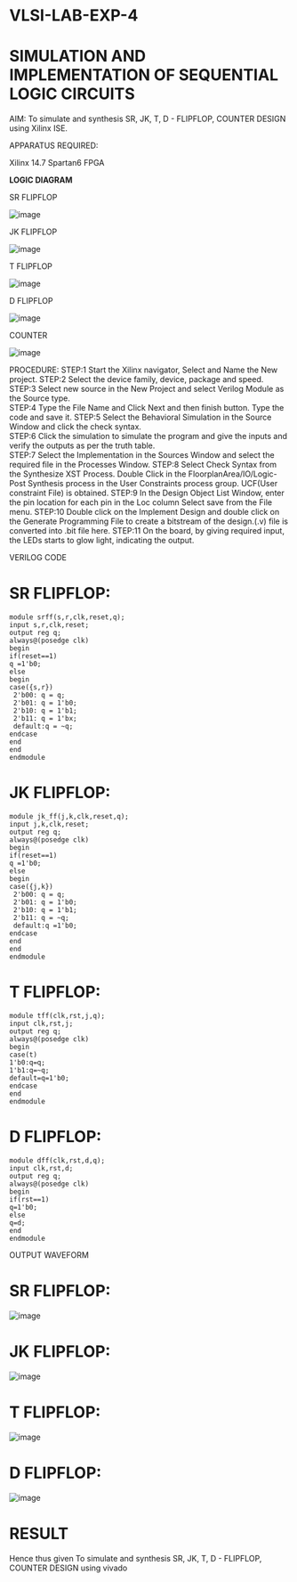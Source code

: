 # VLSI-LAB-EXP-4
# SIMULATION AND IMPLEMENTATION OF SEQUENTIAL LOGIC CIRCUITS

AIM: 
 To simulate and synthesis SR, JK, T, D - FLIPFLOP, COUNTER DESIGN using Xilinx ISE.

APPARATUS REQUIRED:

Xilinx 14.7
Spartan6 FPGA

**LOGIC DIAGRAM**

SR FLIPFLOP

![image](https://github.com/navaneethans/VLSI-LAB-EXP-4/assets/6987778/77fb7f38-5649-4778-a987-8468df9ea3c3)


JK FLIPFLOP

![image](https://github.com/navaneethans/VLSI-LAB-EXP-4/assets/6987778/1510e030-4ddc-42b1-88ce-d00f6f0dc7e6)

T FLIPFLOP

![image](https://github.com/navaneethans/VLSI-LAB-EXP-4/assets/6987778/7a020379-efb1-4104-85ee-439d660baa08)


D FLIPFLOP

![image](https://github.com/navaneethans/VLSI-LAB-EXP-4/assets/6987778/dda843c5-f0a0-4b51-93a2-eaa4b7fa8aa0)


COUNTER

![image](https://github.com/navaneethans/VLSI-LAB-EXP-4/assets/6987778/a1fc5f68-aafb-49a1-93d2-779529f525fa)


  
PROCEDURE:
STEP:1  Start  the Xilinx navigator, Select and Name the New project.
STEP:2  Select the device family, device, package and speed.       
STEP:3  Select new source in the New Project and select Verilog Module as the Source type.                       
STEP:4  Type the File Name and Click Next and then finish button. Type the code and save it.
STEP:5  Select the Behavioral Simulation in the Source Window and click the check syntax.                       
STEP:6  Click the simulation to simulate the program and  give the inputs and verify the outputs as per the truth table.               
STEP:7  Select the Implementation in the Sources Window and select the required file in the Processes Window.
STEP:8  Select Check Syntax from the Synthesize  XST Process. Double Click in the  FloorplanArea/IO/Logic-Post Synthesis process in the User Constraints process group. UCF(User constraint File) is obtained. 
STEP:9  In the Design Object List Window, enter the pin location for each pin in the Loc column Select save from the File menu.
STEP:10 Double click on the Implement Design and double click on the Generate Programming File to create a bitstream of the design.(.v) file is converted into .bit file here.
STEP:11  On the board, by giving required input, the LEDs starts to glow light, indicating the output.

VERILOG CODE

# SR FLIPFLOP:
```
module srff(s,r,clk,reset,q);
input s,r,clk,reset;
output reg q;
always@(posedge clk)
begin
if(reset==1)
q =1'b0;
else 
begin
case({s,r})
 2'b00: q = q;
 2'b01: q = 1'b0;
 2'b10: q = 1'b1;
 2'b11: q = 1'bx;
 default:q = ~q;
endcase
end 
end
endmodule
```
# JK FLIPFLOP:
```
module jk_ff(j,k,clk,reset,q);
input j,k,clk,reset;
output reg q;
always@(posedge clk)
begin
if(reset==1)
q =1'b0;
else 
begin
case({j,k})
 2'b00: q = q;
 2'b01: q = 1'b0;
 2'b10: q = 1'b1;
 2'b11: q = ~q;
 default:q =1'b0;
endcase
end 
end
endmodule
```
# T FLIPFLOP:
```
module tff(clk,rst,j,q);
input clk,rst,j;
output reg q;
always@(posedge clk)
begin
case(t)
1'b0:q=q;
1'b1:q=~q;
default=q=1'b0;
endcase
end
endmodule
```
# D FLIPFLOP:
```
module dff(clk,rst,d,q);
input clk,rst,d;
output reg q;
always@(posedge clk)
begin
if(rst==1)
q=1'b0;
else
q=d;
end
endmodule
```
OUTPUT WAVEFORM
 # SR FLIPFLOP:
 ![image](https://github.com/Sairam1034/VLSI-LAB-EXP-4/assets/161026996/dec61c69-af5b-40fe-80d5-7a52cb205cae)
 # JK FLIPFLOP:
 ![image](https://github.com/Sairam1034/VLSI-LAB-EXP-4/assets/161026996/90863816-6537-4364-be35-ad2ec7a8ad23)
# T FLIPFLOP:
![image](https://github.com/Sairam1034/VLSI-LAB-EXP-4/assets/161026996/1862ec9a-d1f6-4177-ae56-df77a1562736)
# D FLIPFLOP:
![image](https://github.com/Sairam1034/VLSI-LAB-EXP-4/assets/161026996/a0f6dc24-a4b2-44af-a3bd-67ecd5692e3d)

# RESULT
Hence thus given To simulate and synthesis SR, JK, T, D - FLIPFLOP, COUNTER DESIGN using vivado





